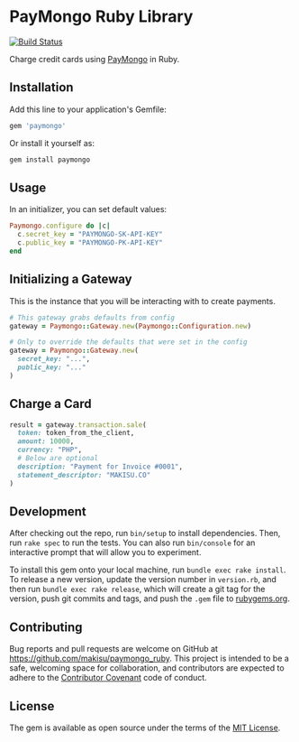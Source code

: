 # PayMongo Ruby Library
[![Build
Status](https://travis-ci.org/makisu/paymongo_ruby.svg?branch=master)](https://travis-ci.com/makisu/paymongo_ruby)

Charge credit cards using [PayMongo](https://developers.paymongo.com/) in Ruby.

## Installation

Add this line to your application's Gemfile:

```ruby
gem 'paymongo'
```

Or install it yourself as:

```ruby
gem install paymongo
```

## Usage

In an initializer, you can set default values:

```ruby
Paymongo.configure do |c|
  c.secret_key = "PAYMONGO-SK-API-KEY"
  c.public_key = "PAYMONGO-PK-API-KEY"
end
```

## Initializing a Gateway

This is the instance that you will be interacting with to create payments.

```ruby
# This gateway grabs defaults from config
gateway = Paymongo::Gateway.new(Paymongo::Configuration.new)

# Only to override the defaults that were set in the config
gateway = Paymongo::Gateway.new(
  secret_key: "...",
  public_key: "..."
)
```

## Charge a Card

```ruby
result = gateway.transaction.sale(
  token: token_from_the_client,
  amount: 10000,
  currency: "PHP",
  # Below are optional
  description: "Payment for Invoice #0001",
  statement_descriptor: "MAKISU.CO"
)
```

## Development

After checking out the repo, run `bin/setup` to install dependencies. Then, run `rake spec` to run the tests. You can also run `bin/console` for an interactive prompt that will allow you to experiment.

To install this gem onto your local machine, run `bundle exec rake install`. To release a new version, update the version number in `version.rb`, and then run `bundle exec rake release`, which will create a git tag for the version, push git commits and tags, and push the `.gem` file to [rubygems.org](https://rubygems.org).

## Contributing

Bug reports and pull requests are welcome on GitHub at https://github.com/makisu/paymongo_ruby. This project is intended to be a safe, welcoming space for collaboration, and contributors are expected to adhere to the [Contributor Covenant](http://contributor-covenant.org) code of conduct.

## License

The gem is available as open source under the terms of the [MIT License](https://opensource.org/licenses/MIT).
